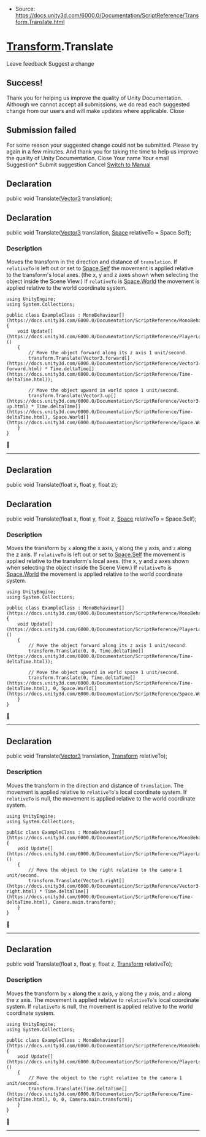 * Source: https://docs.unity3d.com/6000.0/Documentation/ScriptReference/Transform.Translate.html

#  [Transform](https://docs.unity3d.com/6000.0/Documentation/ScriptReference/Transform.html).Translate
Leave feedback
Suggest a change
## Success!
Thank you for helping us improve the quality of Unity Documentation. Although we cannot accept all submissions, we do read each suggested change from our users and will make updates where applicable.
Close
## Submission failed
For some reason your suggested change could not be submitted. Please <a>try again</a> in a few minutes. And thank you for taking the time to help us improve the quality of Unity Documentation.
Close
Your name Your email Suggestion* Submit suggestion
Cancel
[Switch to Manual](https://docs.unity3d.com/6000.0/Documentation/Manual/class-Transform.html "Go to Transform Component in the Manual")
## Declaration
public void Translate([Vector3](https://docs.unity3d.com/6000.0/Documentation/ScriptReference/Vector3.html) translation); 
## Declaration
public void Translate([Vector3](https://docs.unity3d.com/6000.0/Documentation/ScriptReference/Vector3.html) translation, [Space](https://docs.unity3d.com/6000.0/Documentation/ScriptReference/Space.html) relativeTo = Space.Self); 
### Description
Moves the transform in the direction and distance of `translation`.
If `relativeTo` is left out or set to [Space.Self](https://docs.unity3d.com/6000.0/Documentation/ScriptReference/Space.Self.html) the movement is applied relative to the transform's local axes. (the x, y and z axes shown when selecting the object inside the Scene View.) If `relativeTo` is [Space.World](https://docs.unity3d.com/6000.0/Documentation/ScriptReference/Space.World.html) the movement is applied relative to the world coordinate system.
```
using UnityEngine;
using System.Collections;  
  
public class ExampleClass : MonoBehaviour[](https://docs.unity3d.com/6000.0/Documentation/ScriptReference/MonoBehaviour.html)
{
    void Update[](https://docs.unity3d.com/6000.0/Documentation/ScriptReference/PlayerLoop.Update.html)()
    {
        // Move the object forward along its z axis 1 unit/second.
        transform.Translate(Vector3.forward[](https://docs.unity3d.com/6000.0/Documentation/ScriptReference/Vector3-forward.html) * Time.deltaTime[](https://docs.unity3d.com/6000.0/Documentation/ScriptReference/Time-deltaTime.html));  
  
        // Move the object upward in world space 1 unit/second.
        transform.Translate(Vector3.up[](https://docs.unity3d.com/6000.0/Documentation/ScriptReference/Vector3-up.html) * Time.deltaTime[](https://docs.unity3d.com/6000.0/Documentation/ScriptReference/Time-deltaTime.html), Space.World[](https://docs.unity3d.com/6000.0/Documentation/ScriptReference/Space.World.html));
    }
}

```

* * *
## Declaration
public void Translate(float x, float y, float z); 
## Declaration
public void Translate(float x, float y, float z, [Space](https://docs.unity3d.com/6000.0/Documentation/ScriptReference/Space.html) relativeTo = Space.Self); 
### Description
Moves the transform by `x` along the x axis, `y` along the y axis, and `z` along the z axis.
If `relativeTo` is left out or set to [Space.Self](https://docs.unity3d.com/6000.0/Documentation/ScriptReference/Space.Self.html) the movement is applied relative to the transform's local axes. (the x, y and z axes shown when selecting the object inside the Scene View.) If `relativeTo` is [Space.World](https://docs.unity3d.com/6000.0/Documentation/ScriptReference/Space.World.html) the movement is applied relative to the world coordinate system.
```
using UnityEngine;
using System.Collections;  
  
public class ExampleClass : MonoBehaviour[](https://docs.unity3d.com/6000.0/Documentation/ScriptReference/MonoBehaviour.html)
{
    void Update[](https://docs.unity3d.com/6000.0/Documentation/ScriptReference/PlayerLoop.Update.html)()
    {
        // Move the object forward along its z axis 1 unit/second.
        transform.Translate(0, 0, Time.deltaTime[](https://docs.unity3d.com/6000.0/Documentation/ScriptReference/Time-deltaTime.html));  
  
        // Move the object upward in world space 1 unit/second.
        transform.Translate(0, Time.deltaTime[](https://docs.unity3d.com/6000.0/Documentation/ScriptReference/Time-deltaTime.html), 0, Space.World[](https://docs.unity3d.com/6000.0/Documentation/ScriptReference/Space.World.html));
    }
}

```

* * *
## Declaration
public void Translate([Vector3](https://docs.unity3d.com/6000.0/Documentation/ScriptReference/Vector3.html) translation, [Transform](https://docs.unity3d.com/6000.0/Documentation/ScriptReference/Transform.html) relativeTo); 
### Description
Moves the transform in the direction and distance of `translation`.
The movement is applied relative to `relativeTo`'s local coordinate system. If `relativeTo` is null, the movement is applied relative to the world coordinate system.
```
using UnityEngine;
using System.Collections;  
  
public class ExampleClass : MonoBehaviour[](https://docs.unity3d.com/6000.0/Documentation/ScriptReference/MonoBehaviour.html)
{
    void Update[](https://docs.unity3d.com/6000.0/Documentation/ScriptReference/PlayerLoop.Update.html)()
    {
        // Move the object to the right relative to the camera 1 unit/second.
        transform.Translate(Vector3.right[](https://docs.unity3d.com/6000.0/Documentation/ScriptReference/Vector3-right.html) * Time.deltaTime[](https://docs.unity3d.com/6000.0/Documentation/ScriptReference/Time-deltaTime.html), Camera.main.transform);
    }
}

```

* * *
## Declaration
public void Translate(float x, float y, float z, [Transform](https://docs.unity3d.com/6000.0/Documentation/ScriptReference/Transform.html) relativeTo); 
### Description
Moves the transform by `x` along the x axis, `y` along the y axis, and `z` along the z axis.
The movement is applied relative to `relativeTo`'s local coordinate system. If `relativeTo` is null, the movement is applied relative to the world coordinate system.
```
using UnityEngine;
using System.Collections;  
  
public class ExampleClass : MonoBehaviour[](https://docs.unity3d.com/6000.0/Documentation/ScriptReference/MonoBehaviour.html)
{
    void Update[](https://docs.unity3d.com/6000.0/Documentation/ScriptReference/PlayerLoop.Update.html)()
    {
        // Move the object to the right relative to the camera 1 unit/second.
        transform.Translate(Time.deltaTime[](https://docs.unity3d.com/6000.0/Documentation/ScriptReference/Time-deltaTime.html), 0, 0, Camera.main.transform);
    }
}

```

* * *
